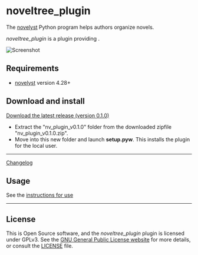 # noveltree_plugin

The [novelyst](https://peter88213.github.io/novelyst/) Python program helps authors organize novels.  

*noveltree_plugin* is a plugin providing . 

![Screenshot](Screenshots/screen01.png)

## Requirements

- [novelyst](https://peter88213.github.io/novelyst/) version 4.28+

## Download and install

[Download the latest release (version 0.1.0)](https://github.com/peter88213/noveltree_plugin/raw/main/dist/nv_plugin_v0.1.0.zip)

- Extract the "nv_plugin_v0.1.0" folder from the downloaded zipfile "nv_plugin_v0.1.0.zip".
- Move into this new folder and launch **setup.pyw**. This installs the plugin for the local user.

---

[Changelog](changelog)

## Usage

See the [instructions for use](usage)

---

## License

This is Open Source software, and the *noveltree_plugin* plugin is licensed under GPLv3. See the
[GNU General Public License website](https://www.gnu.org/licenses/gpl-3.0.en.html) for more
details, or consult the [LICENSE](https://github.com/peter88213/noveltree_plugin/blob/main/LICENSE) file.
